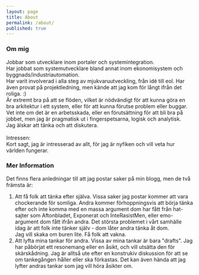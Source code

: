 ```yaml
---
layout: page
title: About
permalink: /about/
published: true
---
```


### Om mig

Jobbar som utvecklare inom portaler och systemintegration.<br/>
Har jobbat som systemutvecklare bland annat inom ekonomisystem och byggnads/industriautomation.<br/>
Har varit involverad i alla steg av mjukvaruutveckling, från idé till eol. Har även provat på projektledning, men kände att jag kom för långt ifrån det roliga. :)<br/>
Är extremt bra på att se flöden, vilket är nödvändigt för att kunna göra en bra arkitektur i ett system, eller för att kunna förutse problem eller buggar.<br/>
Vet inte om det är en arbetsskada, eller en förutsättning för att bli bra på jobbet, men jag är pragmatisk ut i fingerspetsarna, logisk och analytisk.<br/>
Jag älskar att tänka och att diskutera.<br/>
<br/>
Intressen:<br/>
Kort sagt, jag är intresserad av allt, för jag är nyfiken och vill veta hur världen fungerar.
<br/>
### Mer Information

Det finns flera anledningar till att jag postar saker på min blogg, men de två främsta är:<br/>
1. Att få folk att tänka efter själva. Vissa saker jag postar kommer att vara chockerande för somliga. Andra kommer förhoppningsvis att börja tänka efter och inte komma med en massa argument dom har fått från hat-sajter som Aftonbladet, Exponerat och InteRasistMen, eller emo-argument dom fått ifrån andra. 
Det största problemet i vårt samhälle idag är att folk inte tänker själv - dom låter andra tänka åt dom. <br/>
Jag vill skaka om buren lite. Få folk att vakna.<br/>
2. Att lyfta mina tankar för andra. Vissa av mina tankar är bara "drafts". Jag har påbörjat ett resonemang eller en åsikt, och vill utsätta den för skärskådning. Jag är alltså ute efter en konstrukiv diskussion för att se om tankegången håller eller ska förkastas. Det kan även hända att jag lyfter andras tankar som jag vill höra åsikter om.



